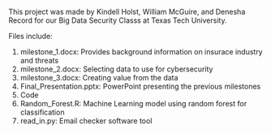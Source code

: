This project was made by Kindell Holst, William McGuire, and Denesha Record for our Big Data Security Classs at Texas Tech University.

Files include:

1. milestone_1.docx: Provides background information on insurace industry and threats
2. milestone_2.docx: Selecting data to use for cybersecurity
3. milestone_3.docx: Creating value from the data
4. Final_Presentation.pptx: PowerPoint presenting the previous milestones
5. Code
  1. Random_Forest.R: Machine Learning model using random forest for classification
  2. read_in.py: Email checker software tool
